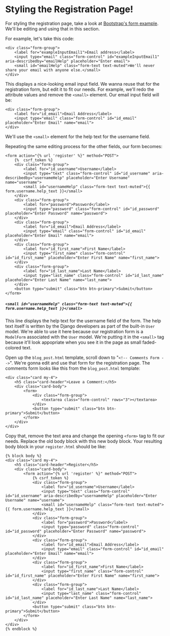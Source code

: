 # Styling the Registration Page!

For styling the registration page, take a look at [Bootstrap's form example](https://getbootstrap.com/docs/4.3/components/forms/#overview). We'll be editing and using that in this section.

For example, let's take this code:
```django
<div class="form-group">
    <label for="exampleInputEmail1">Email address</label>
    <input type="email" class="form-control" id="exampleInputEmail1" aria-describedby="emailHelp" placeholder="Enter email">
    <small id="emailHelp" class="form-text text-muted">We'll never share your email with anyone else.</small>
</div>
```

This displays a nice-looking email input field. We wanna reuse that for the registration form, but edit it to fit our needs. For example, we'll redo the attribute values and remove the `<small>` element. Our email input field will be:
```django
<div class="form-group">
    <label for="id_email">Email Address</label>
    <input type="email" class="form-control" id="id_email" placeholder="Enter Email" name="email">
</div>
```

We'll use the `<small>` element for the help text for the username field.

Repeating the same editing process for the other fields, our form becomes:
```django
<form action="{% url 'register' %}" method="POST">
    {%  csrf_token %}
    <div class="form-group">
        <label for="id_username">Username</label>
        <input type="text" class="form-control" id="id_username" aria-describedby="usernameHelp" placeholder="Enter Username" name="username">
        <small id="usernameHelp" class="form-text text-muted">{{ form.username.help_text }}</small>
    </div>
    <div class="form-group">
        <label for="password">Password</label>
        <input type="password" class="form-control" id="id_password" placeholder="Enter Password" name="password">
    </div>
    <div class="form-group">
        <label for="id_email">Email Address</label>
        <input type="email" class="form-control" id="id_email" placeholder="Enter Email" name="email">
    </div>
    <div class="form-group">
        <label for="id_first_name">First Name</label>
        <input type="first_name" class="form-control" id="id_first_name" placeholder="Enter First Name" name="first_name">
    </div>
    <div class="form-group">
        <label for="id_last_name">Last Name</label>
        <input type="last_name" class="form-control" id="id_last_name" placeholder="Enter Last Name" name="last_name">
    </div>
    <button type="submit" class="btn btn-primary">Submit</button>
</form>
```

##### `<small id="usernameHelp" class="form-text text-muted">{{ form.username.help_text }}</small>`
This line displays the help text for the username field of the form. The help text itself is written by the Django developers as part of the built-in `User` model. We're able to use it here because our registration form is a `ModelForm` associated with the `User` model. We're putting it in the `<small>` tag because it'll look appopriate when you see it in the page as small faded-colored text.

Open up the `blog_post.html` template, scroll down to "`<!-- Comments Form -->`". We're gonna edit and use that form for the registration page. The comments form looks like this from the `blog_post.html` template:
```django
<div class="card my-4">
    <h5 class="card-header">Leave a Comment:</h5>
    <div class="card-body">
        <form>
            <div class="form-group">
                <textarea class="form-control" rows="3"></textarea>
            </div>
            <button type="submit" class="btn btn-primary">Submit</button>
        </form>
    </div>
</div>
```

Copy that, remove the text area and change the opening `<form>` tag to fit our needs. Replace the old body block with this new body block. Your resulting body block in your `register.html` should be like:
```django
{% block body %}
<div class="card my-4">
    <h5 class="card-header">Register</h5>
    <div class="card-body">
        <form action="{% url 'register' %}" method="POST">
            {% csrf_token %}
            <div class="form-group">
                <label for="id_username">Username</label>
                <input type="text" class="form-control" id="id_username" aria-describedby="usernameHelp" placeholder="Enter Username" name="username">
                <small id="usernameHelp" class="form-text text-muted">{{ form.username.help_text }}</small>
            </div>
            <div class="form-group">
                <label for="password">Password</label>
                <input type="password" class="form-control" id="id_password" placeholder="Enter Password" name="password">
            </div>
            <div class="form-group">
                <label for="id_email">Email Address</label>
                <input type="email" class="form-control" id="id_email" placeholder="Enter Email" name="email">
            </div>
            <div class="form-group">
                <label for="id_first_name">First Name</label>
                <input type="first_name" class="form-control" id="id_first_name" placeholder="Enter First Name" name="first_name">
            </div>
            <div class="form-group">
                <label for="id_last_name">Last Name</label>
                <input type="last_name" class="form-control" id="id_last_name" placeholder="Enter Last Name" name="last_name">
            </div>
            <button type="submit" class="btn btn-primary">Submit</button>
        </form>
    </div>
</div>
{% endblock %}
```

